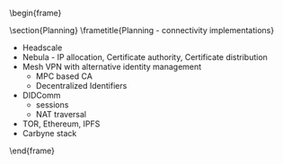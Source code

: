 \begin{frame}

\section{Planning}
\frametitle{Planning - connectivity implementations}

- Headscale
- Nebula - IP allocation, Certificate authority, Certificate distribution
- Mesh VPN with alternative identity management
	- MPC based CA
	- Decentralized Identifiers
- DIDComm
	- sessions
	- NAT traversal
- TOR, Ethereum, IPFS
- Carbyne stack

\end{frame}
